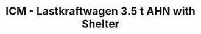 ---
layout: product
title: "ICM - Lastkraftwagen 3.5 t AHN with Shelter"
price: "TBA" 
desc: "N/A"
img_path: "/assets/img/ICM35417.jpg"
brand: "N/A"
available: false
special_offer: false
new: false
soon: false
cat: "010000"
subcat: "013600"
subsubcat: "0N/A"
sifra: "ICM35417"
popular: true
---